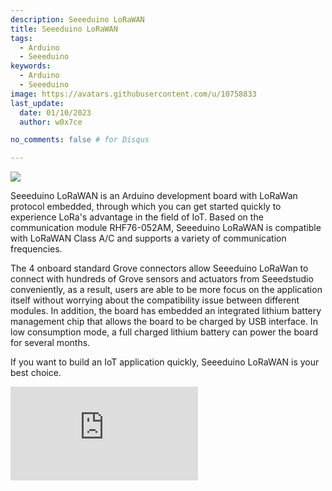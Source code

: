 ```yaml
---
description: Seeeduino LoRaWAN
title: Seeeduino LoRaWAN
tags:
  - Arduino
  - Seeeduino
keywords:
  - Arduino
  - Seeeduino
image: https://avatars.githubusercontent.com/u/10758833
last_update:
  date: 01/10/2023
  author: w0x7ce

no_comments: false # for Disqus

---
```


<!-- ---
name: Seeeduino LoRaWAN
category: Arduino
bzurl: https://www.seeedstudio.com/Seeeduino-V4.2-p-2517.html
oldwikiname:
prodimagename: cover.png
surveyurl: https://www.research.net/r/SeeeduinoLoRa
sku: 102010026
--- -->

![](https://files.seeedstudio.com/wiki/Seeeduino_LoRa/img/cover.png)

Seeeduino LoRaWAN is an Arduino development board with LoRaWan protocol embedded, through which you can get started quickly to experience LoRa's advantage in the field of IoT. Based on the communication module RHF76-052AM, Seeeduino LoRaWAN is compatible with LoRaWAN Class A/C and supports a variety of communication frequencies.

The 4 onboard standard Grove connectors allow Seeeduino LoRaWan to connect with hundreds of Grove sensors and actuators from Seeedstudio conveniently, as a result, users are able to be more focus on the application itself without worrying about the compatibility issue between different modules. In addition, the board has embedded an integrated lithium battery management chip that allows the board to be charged by USB interface. In low consumption mode, a full charged lithium battery can power the board for several months.

If you want to build an IoT application quickly, Seeeduino LoRaWAN is your best choice.

<iframe width={800} height={450} src="https://www.youtube.com/embed/4df5kaaKa6I" frameBorder={0} allow="accelerometer; autoplay; encrypted-media; gyroscope; picture-in-picture" allowFullScreen />


|Product Version|Released Date | How to Buy|
|-------|-------------|----------|
|Seeeduino LoRaWAN |Dec 20, 2016|[![](https://files.seeedstudio.com/wiki/Seeed-WiKi/docs/images/get_one_now_small.png)](https://www.seeedstudio.com/Seeeduino-LoRaWAN-p-2780.html)|
|Seeeduino LoRaWAN W/GPS |Dec 20, 2016|[![](https://files.seeedstudio.com/wiki/Seeed-WiKi/docs/images/get_one_now_small.png)](https://www.seeedstudio.com/Seeeduino-LoRaWAN-W%2FGPS-p-2781.html)|

## Version Change

|Item| Seeeduino LoRaWAN W/GPS | Seeeduino LoRaWAN |
|---|---|---|
|Main Chip|ATSAMD21|ATSAMD21|
|GPS communication|√|x|
|modular|RHF76-052DM|RHF76-052AM|
|modular Release Time|2018|2018|

!!!Warning
    Please update the firmware when the first time to use it. Please always plug 3.7V Lipo battery in case USB power supply is not sufficient.


!!!Tip
    Seeeduino LoRaWAN W/GPS is consist of GPS module.

##Features

* Minimum current (3.7V lipo battery) - 2mA
* Minimum current (3.7V lipo battery & remove PWR LED) - 80 uA

**Arduino/Processor**

* ATSAMD21G18 @ 48MHz with 3.3V logic/power
* Arduino compatible (based on Arduino Zero bootloader)
* Embedded with lithium battery management chip and status indicator led
* 20 GPIOs
* 4 on-board Grove connectors
* 18 x PWM pins
* 6 x analog inputs
* 1 x analog output (A0)
* 3.3V regulator with 200mA output
* Reset button

**LoRaWAN/RHF76-052**

* 1.45uA sleep current in WOR mode (Spec of the modules, not the board)
* High link budget of 160dB. -140dBm sensitivity and 19dBm Output power.
* Dual band, 434/470MHz and 868/915MHz
    * 19dBm@434MHz/470MHz
    * 14dBm@868MHz/915MHz
* Support LoRaWAN protocol, Class A/C
* Ultra long range communication
* Ultra low power consumption
* Firmware upgrade
* Small size: 23mm X 28mm with 33 pin SMT package

!!!Warning
    Unlike most Arduino & Genuino boards, the Zero runs at 3.3V. The maximum voltage that the I/O pins can tolerate is 3.3V. Applying voltages higher than 3.3V to any I/O pin could damage the board.

##Specification

| Item|Value|
|--------------|-------------------------------------|
|Microcontroller |ATSAMD21G18, 32-Bit ARM Cortex M0+ |
|Operating Voltage	|3.3V|
|Digital I/O Pins	|20|
|PWM Pins	|All but pins 2 and 7|
|UART	|2 (Native and Programming)|
|Analog Input Pins|	6, 12-bit ADC channels|
|Analog Output Pins	|1, 10-bit DAC|
|External Interrupts	|All pins except pin 4|
|DC Current per I/O Pin	|7 mA|
|Flash Memory	|256 KB|
|SRAM	|32 KB|
|EEPROM	|None|
|Clock Speed	|48 MHz|
|Lenght	|68 mm|
|Width	|53 mm|
|Weight	|19.6g(without GPS), 19.9(with GPS)|

##Application Ideas

* Internet of Things
* Smart House
* Security
* Smart Grid
* Intelligent Farm
* Intelligent Park

!!!Tip
    Use Grove modules to expand your application

There are 4 Grove connects on board. If this is your first time to hear about Grove, please put had on [Grove System](https://wiki.seeedstudio.com/Grove_System/) for more details.
In brief, Groves is hundreds of sensor that in standard style, which is consist of sensors, actuators, displays as well as communication.

##Hardware Overview

![](https://files.seeedstudio.com/wiki/Seeeduino_LoRa/img/hw_LoRa.png)

* **1.** Micro USB - Programming and supply power to the board
* **2.** Grove connectors
* **3.** JST2.0 Lipo battery input (3.7V) and charge status led
* **4.** DFU Button - Firmware mode button
* **5.** Reset Button
* **6.** Arduino Pinout
* **7.** ICSP pins
* **8.** Firmware mode led
* **9.** Wire antenna
* **A.** uFL antenna
* **B.** RF module - RHF76-052AM
* **C.** ARM Cortex M0 processor - ATSAMD21G18
* **D.** LEDs
    * ***RX/TX*** - blink when data on UART(from/to USB)
    * ***L*** - an led connect to D13
    * ***PWR*** - power

!!!Tip
    If you want to use the 4 on-board Grove connector, please use digitalWrite(38, HIGH) to open VCC. Otherwise you can't provide power to Grove modules.

**Pin Map**

|Pin Name|GPIO Num|External Interrupt|PWM|Analog In|Analog Out|Function|
|--------|--------|-----------|---|---------|----------|--------|
|0       |#0      |YES        |YES|         |          | RX(Serial)|
|1       |#1      |YES        |YES|         |          | TX(Serial)|
|2       |#2      |YES        |   |         |          |        |
|3       |#3      |YES        |YES|         |          |        |
|4       |#4      |           |YES|         |          |        |
|5       |#5      |YES        |YES|         |          |        |
|6       |#6      |YES        |YES|         |          |        |
|7       |#7      |YES        |   |         |          |        |
|8       |#8      |YES        |YES|         |          |        |
|9       |#9      |YES        |YES|         |          |        |
|10      |#10     |YES        |YES|         |          |        |
|11      |#11     |YES        |YES|         |          |        |
|12      |#12     |YES        |YES|         |          |        |
|13      |#13     |YES        |YES|         |          |        |
|SDA     |#20     |YES        |YES|         |          |        |
|SCL     |#21     |YES        |YES|         |          |        |
|A0      |#A0     |YES        |YES|YES      |YES       |        |
|A1      |#A1     |YES        |YES|YES      |          |        |
|A2      |#A2     |YES        |YES|YES      |          |        |
|A3      |#A3     |YES        |YES|YES      |          |        |
|A4      |#A4     |YES        |YES|YES      |          |Voltage of Battery|
|A5      |#A5     |YES        |YES|YES      |          |Charge Status|

!!!Note
    All pins can act as Digital Input and Output


## Getting Started


!!!Note
    If this is your first time using Arduino, we highly recommend you to refer to [Getting Started with Arduino](https://wiki.seeedstudio.com/Getting_Started_with_Arduino)


First you need to install the latest Arduino IDE, and [ADD Seeeduino LoRa to your Arduino IDE](https://wiki.seeedstudio.com/Seeed_Arduino_Boards/).

## Install the Driver (For Windows)

When the first time to insert the board, you should get a USB COM device name Seeeduino LoRaWAN that need to install a driver. Click on the below button to download driver for the board.

[![](https://files.seeedstudio.com/wiki/Seeeduino_LoRa/img/driver.png)](https://files.seeedstudio.com/wiki/Seeeduino_LoRa/res/driver.zip)

To make sure the driver was installed successful, open your Device Manager to see if **Seeeduino LoRaWAN** exists.

![](https://files.seeedstudio.com/wiki/Seeeduino_LoRa/img/device_manager.png)

## 1. Blink

Now we can upload our first demo - Blink to Seeeduino LoRaWAN.

Open your Arduino IDE and click on **File > Examples > 01.Basics > Blink** to open the sketch or copy the blow code:

```c
// the setup function runs once when you press reset or power the board
void setup() {
  // initialize digital pin 13 as an output.
  pinMode(13, OUTPUT);
}

// the loop function runs over and over again forever
void loop() {
  digitalWrite(13, HIGH);   // turn the LED on (HIGH is the voltage level)
  delay(1000);              // wait for a second
  digitalWrite(13, LOW);    // turn the LED off by making the voltage LOW
  delay(1000);              // wait for a second
}
```

And Then,

* Click on **Tools > Board > Seeeduino LoRaWAN**



If you can not find the Seeeduino LoRaWAN, please check [How to Add Seeed boards to Arduino IDE](https://wiki.seeedstudio.com/Seeed_Arduino_Boards/)



* Click on **Tools > Port** to select a right port number. (*Don't choose COM1*)

![](https://files.seeedstudio.com/wiki/Seeeduino_LoRa/img/blink1.png)

Then click on the **Upload** button on the left-top of Arduino IDE, seconds later the sketch was uploaded successful.

![](https://files.seeedstudio.com/wiki/Seeeduino_LoRa/img/blink2.png)

If the uploading is success, you should the some info in red and please the on-board LED, it's blinking.

![](https://files.seeedstudio.com/wiki/Seeeduino_LoRa/img/blink3.png)

## 2. Battery

You can power the board via a 3.7V Lipo battery. There's a JST2.0 cable included, use it if you can't get a battery with JST2.0 connector.

!!!Warning
    Make sure the positive and negative end of your battery is connected right, otherwise the board may be damaged.

Charge status pin and positive pin of the battery had beed connect to A4 and A5, which allow you to detect the charge status and measure voltage of the battery via coding.

Copy and upload the below code to detect the battery status.

```c++
// battey of Seeeduino LoRaWAN

const int pin_battery_status  = A5;
const int pin_battery_voltage = A4;

void setup() {
    SerialUSB.begin(115200);
    pinMode(pin_battery_status, INPUT);
}

void loop() {

    int a = analogRead(pin_battery_voltage);
    float v = a/1023.0*3.3*11.0;        // there's an 1M and 100k resistor divider
    SerialUSB.print(v, 2);
    SerialUSB.print('\t');
    SerialUSB.println(digitalRead(pin_battery_status));

    delay(1000);
}
```

!!!Note
    Charge status return 0 while charging, return 1 while charge done or no battery insert.

## 3. Send and Receive Example

There is a well written library for the LoRaWAN modules, for simple applications you even don't need to know much about the protocol about LoRa, which is complex and hard to read.
And please note that you still need some acknowledge about LoRa protocol if you want an advanced application.
You don't need to download the library, it's included in the package already. You can open it at **File > Examples > LoRaWAN**. Those examples include:

* p2p-tx
* p2p-rx
* ABP
* OTAA

You need 2 piece of Seeeduino LoRaWAN to complete this example, one for sending and another for receiving.

### 3.1 P2P Sending

Open your Arduino IDE and click on **File > Examples > LoRaWAN > p2p_tx** to open the sketch or you can copy the code below.
This sketch will broadcast a string "Hello World!" every 3000 ms.

```cpp
// Seduino LoRaWAN - TX example
#include <LoRaWan.h>

void setup(void)
{
    SerialUSB.begin(115200);
    lora.init();
    lora.initP2PMode(433, SF12, BW125, 8, 8, 20);
}

void loop(void)
{
    lora.transferPacketP2PMode("Hello World!");
    SerialUSB.println("Send string.");
    delay(3000);
}
```

### 3.2 P2P Receiving

Open your Arduino IDe and click on **File > Examples > LoRaWAN > p2p_rx** to open the sketch or you can copy the code below.

```cpp
// Seduino LoRaWAN - RX example
#include <LoRaWan.h>

unsigned char buffer[128] = {0, };

void setup(void)
{
    SerialUSB.begin(115200);
    lora.init();
    lora.initP2PMode(433, SF12, BW125, 8, 8, 20);
}

void loop(void)
{
    short length = 0;
    short rssi = 0;

    memset(buffer, 0, 128);
    length = lora.receivePacketP2PMode(buffer, 128,  &rssi, 1);

    if(length)
    {
        SerialUSB.print("Length is: ");
        SerialUSB.println(length);
        SerialUSB.print("RSSI is: ");
        SerialUSB.println(rssi);
        SerialUSB.print("Data is: ");
        for(unsigned char i = 0; i < length; i ++)
        {
            SerialUSB.print("0x");
            SerialUSB.print(buffer[i], HEX);
            SerialUSB.print(" ");
        }
        SerialUSB.println();
    }
}
```

After both of the sketch is well uploaded, open the serial monitor of the receiving board, check if you can get some data as below.

![](https://files.seeedstudio.com/wiki/Seeeduino_LoRa/img/monitor_rx.png)

### 3.3 ABP

- Step 1. Please refer to [LoRa/LoRaWAN Gateway Kit](https://wiki.seeedstudio.com/LoRa_LoRaWan_Gateway_Kit/) to setup gateway first.  
- Step 2. Connect the [Grove-Temperature_and_Humidity_Sensor_Pro](https://wiki.seeedstudio.com/Grove-Temperature_and_Humidity_Sensor_Pro/) to D2 port of base shield. 
- Step 3. Connect the base shield to Seeeduino Lorawan.
- Step 4. Download [DHT Library](https://files.seeedstudio.com/wiki/Seeeduino_LoRa/res/DHT.zip) and unzip to arduino library folder.
- Step 5. Copy below code to arduino IDE and upload.


```c++

#include <LoRaWan.h>
#include "DHT.h"

#define DHTPIN            2   
#define DHTTYPE           DHT22
DHT dht(DHTPIN, DHTTYPE);
unsigned char data[2] = {1, 2};
char buffer[256];

void setup(void)
{     
    dht.begin();
    
    SerialUSB.begin(115200);
    //while(!SerialUSB);
    
    lora.init();
    
    memset(buffer, 0, 256);
    lora.getVersion(buffer, 256, 1);
    SerialUSB.print(buffer); 
    
    memset(buffer, 0, 256);
    lora.getId(buffer, 256, 1);
    SerialUSB.print(buffer);
    
    lora.setKey("2B7E151628AED2A6ABF7158809CF4F3C", "2B7E151628AED2A6ABF7158809CF4F3C", "2B7E151628AED2A6ABF7158809CF4F3C");
    
    lora.setDeciveMode(LWABP);
    lora.setDataRate(DR0, EU868);
    
    lora.setChannel(0, 867.7);
    lora.setChannel(1, 867.9);
    lora.setChannel(2, 868.8);
    
    lora.setReceiceWindowFirst(0, 867.7);
    lora.setReceiceWindowSecond(869.5, DR3);
    
    lora.setDutyCycle(false);
    lora.setJoinDutyCycle(false);
    
    lora.setPower(14);
}

void loop(void)
{   
    bool result = false;

    delay(2000);
    int h = dht.readHumidity();
    int t = dht.readTemperature();
    
    //result = lora.transferPacket("Hello World!", 10);
    result = lora.transferPacket(data, 2, 10);
    data[0] = h;
    data[1] = t;
    
    if(result)
    {
        short length;
        short rssi;
        
        memset(buffer, 0, 256);
        length = lora.receivePacket(buffer, 256, &rssi);
        
        if(length)
        {
            SerialUSB.print("Length is: ");
            SerialUSB.println(length);
            SerialUSB.print("RSSI is: ");
            SerialUSB.println(rssi);
            SerialUSB.print("Data is: ");
            for(unsigned char i = 0; i < length; i ++)
            {
                SerialUSB.print("0x");
                SerialUSB.print(buffer[i], HEX);
                SerialUSB.print(" ");
            }
            SerialUSB.println();
        }
    }
}

```

- Step 6. For local server, click Application->Seeed(the name of the Application you just added)->View application data, you will see the data you've just sent from the Seeeduino_LoRAWAN. For Loriot Server, go to Dashboard -> Applications -> SampleApp ->Device , click the Node Device EUI or DevAddr, you will find the data you've just sent here. 

### 3.4 OTAA

- Step 1. Please refer to [User Manual](https://files.seeedstudio.com/wiki/LoRaWAN_Gateway-868MHz_Kit_with_Raspberry_Pi_3/res/RHF-UM01649 IoT Discovery User Manual-seeed-v2.1.pdf) Session 3.2.3 to setup the gateway. 
- Step 2. For seeeduino Lorawan, Please open your Arduino IDE and click on **File > Examples > LoRaWAN > OTAA** and refer the code.

```c++
#include <LoRaWan.h>


unsigned char data[10] = {1, 2, 3, 4, 5, 6, 7, 8, 9, 0xA,};
char buffer[256];


void setup(void)
{
    SerialUSB.begin(115200);
    while(!SerialUSB);
    
    lora.init();
    
    memset(buffer, 0, 256);
    lora.getVersion(buffer, 256, 1);
    SerialUSB.print(buffer); 
    
    memset(buffer, 0, 256);
    lora.getId(buffer, 256, 1);
    SerialUSB.print(buffer);
    
    lora.setKey("2B7E151628AED2A6ABF7158809CF4F3C", "2B7E151628AED2A6ABF7158809CF4F3C", "2B7E151628AED2A6ABF7158809CF4F3C");
    
    lora.setDeciveMode(LWOTAA);
    lora.setDataRate(DR0, EU868);
    
    lora.setChannel(0, 868.1);
    lora.setChannel(1, 868.3);
    lora.setChannel(2, 868.5);
    
    lora.setReceiceWindowFirst(0, 868.1);
    lora.setReceiceWindowSecond(869.5, DR3);
    
    lora.setDutyCycle(false);
    lora.setJoinDutyCycle(false);
    
    lora.setPower(14);
    
    while(!lora.setOTAAJoin(JOIN));
}

void loop(void)
{   
    bool result = false;
    
    result = lora.transferPacket("Hello World!", 10);
    //result = lora.transferPacket(data, 10, 10);
    
    if(result)
    {
        short length;
        short rssi;
        
        memset(buffer, 0, 256);
        length = lora.receivePacket(buffer, 256, &rssi);
        
        if(length)
        {
            SerialUSB.print("Length is: ");
            SerialUSB.println(length);
            SerialUSB.print("RSSI is: ");
            SerialUSB.println(rssi);
            SerialUSB.print("Data is: ");
            for(unsigned char i = 0; i < length; i ++)
            {
                SerialUSB.print("0x");
                SerialUSB.print(buffer[i], HEX);
                SerialUSB.print(" ");
            }
            SerialUSB.println();
        }
    }
}
```

## 4. GPS Data

:::Note
This chapter works with Seeeduino LoRaWAN W/GPS only.
:::


### 4.1 NMEA

- Step 1. Copy below code you Seeeduino LoRaWAN W/GPS.

```c++
void setup()
{
    Serial2.begin(9600);
    Serial.begin(115200);
}
 
void loop()
{
    while(Serial2.available())
    {
        Serial.write(Serial2.read());
    }
    while(Serial.available())
    {
        Serial2.write(Serial.read());
    }
}
```

- Step 2. Open Serial Monitor then you will get data from GPS.

![](https://files.seeedstudio.com/wiki/Seeeduino_LoRa/img/gps.png)


### 4.2 Lat and Lng

Thanks for **Todd Krein** for sharing the example in Github. Please download the [TinyGPS++ library](https://files.seeedstudio.com/wiki/Seeeduino_LoRa/res/TinyGPSPlus-master.zip) and then copy below code to Seeeduino Lorawan. 

```c++
#define USE_GPS 1
 
#include "LoRaWan.h"
 
#ifdef USE_GPS
#include "TinyGPS++.h"
TinyGPSPlus gps;
#endif
 
 
void setup(void)
{
 
    char c;
#ifdef USE_GPS
    bool locked;
#endif
 
    SerialUSB.begin(115200);
    while(!SerialUSB);
 
    lora.init();
    lora.setDeviceReset();
 
#ifdef USE_GPS
    Serial2.begin(9600);     // open the GPS
    locked = false;
 
    // For S&G, let's get the GPS fix now, before we start running arbitary
    // delays for the LoRa section
 
    while (!gps.location.isValid()) {
      while (Serial2.available() > 0) {
        if (gps.encode(c=Serial2.read())) {
          displayInfo();
          if (gps.location.isValid()) {
//            locked = true;
            break;
          }
        }
//        SerialUSB.print(c);
      }
 
//      if (locked)
//        break;
 
      if (millis() > 15000 && gps.charsProcessed() < 10)
      {
        SerialUSB.println(F("No GPS detected: check wiring."));
        SerialUSB.println(gps.charsProcessed());
        while(true);
      } 
      else if (millis() > 20000) {
        SerialUSB.println(F("Not able to get a fix in alloted time."));     
        break;
      }
    }
#endif
}
 
 
void loop(void)
{
//displayInfo();
//delay(1000);
}
 
void displayInfo()
{
  SerialUSB.print(F("Location: ")); 
  if (gps.location.isValid())
  {
    SerialUSB.print(gps.location.lat(), 6);
    SerialUSB.print(F(","));
    SerialUSB.print(gps.location.lng(), 6);
  }
  else
  {
    SerialUSB.print(F("INVALID"));
  }
 
  SerialUSB.print(F("  Date/Time: "));
  if (gps.date.isValid())
  {
    SerialUSB.print(gps.date.month());
    SerialUSB.print(F("/"));
    SerialUSB.print(gps.date.day());
    SerialUSB.print(F("/"));
    SerialUSB.print(gps.date.year());
  }
  else
  {
    SerialUSB.print(F("INVALID"));
  }
 
  SerialUSB.print(F(" "));
  if (gps.time.isValid())
  {
    if (gps.time.hour() < 10) SerialUSB.print(F("0"));
    SerialUSB.print(gps.time.hour());
    SerialUSB.print(F(":"));
    if (gps.time.minute() < 10) SerialUSB.print(F("0"));
    SerialUSB.print(gps.time.minute());
    SerialUSB.print(F(":"));
    if (gps.time.second() < 10) SerialUSB.print(F("0"));
    SerialUSB.print(gps.time.second());
    SerialUSB.print(F("."));
    if (gps.time.centisecond() < 10) SerialUSB.print(F("0"));
    SerialUSB.print(gps.time.centisecond());
  }
  else
  {
    SerialUSB.print(F("INVALID"));
  }
 
  SerialUSB.println();
}

```

## 5. Low Power

The minimum current is 80uA(for Seeeduino LoRaWAN) under our testing.
Please follow below steps.

1. Remove PWR LED (If you don't remove this LED, the current will > 2mA)
2. Remove CHG LED
3. Upload below code to your board.

```cpp
#include <LoRaWan.h>
#include <EnergySaving.h>

EnergySaving nrgSave;

void blink()
{
    for(unsigned char i = 0; i < 5; i ++)
    {
        digitalWrite(13,HIGH);
        delay(500);
        digitalWrite(13,LOW);
        delay(500);
    }
}

void setup()
{
    for(unsigned char i = 0; i < 26; i ++)      // important, set all pins to HIGH to save power
    {
        pinMode(i, OUTPUT);
        digitalWrite(i, HIGH);
    }

    lora.init();
    blink();    
    lora.setDeviceLowPower();
    blink();    
    nrgSave.begin(WAKE_EXT_INTERRUPT, 7, dummy);    // buton on D7 to wake up the board
    nrgSave.standby();
}

void loop()
{
    blink();
    nrgSave.standby();
}

void dummy(void)
{
    // do something
}

// END File
```

## 6. Update firmware

If you want to check version of you board, please upload below code to your board.

```c++
void setup()
{
    Serial1.begin(9600);
    SerialUSB.begin(115200);
}

void loop()
{
    while(Serial1.available())
    {
        SerialUSB.write(Serial1.read());
    }
    while(SerialUSB.available())
    {
        Serial1.write(SerialUSB.read());
    }
}
```

Open your Serial Monitor and INPUT

```
AT+VER
```
Then you will get the version of your board.

!!!Note
    If your Seeeduino LoRawan board is an AM version, it cannot support V3 firmware, you need DM version to update the firmware to above 3.0.Because V3 firmware is too large,  AM flash is too small.
   



![](https://files.seeedstudio.com/wiki/Seeeduino_LoRa/img/VER.png)

The firmware version of is 2.0.10, if you want to update firmware, few steps need to follow.

- Step 1. Copy and upload below code to your board.

```c
// Update firmware to RHF76-052AM
#include <Arduino.h>

void setup()
{
    SerialDBG.begin(115200);
    SerialUSB.begin(115200);
}

void loop()
{
    while(SerialDBG.available())
    {
        SerialUSB.write(SerialDBG.read());
    }
    while(SerialUSB.available())
    {
        SerialDBG.write(SerialUSB.read());
    }
}

```

- Step 2. Remove the board form USB and reconnect again, then press the DFU Button, after the Firmware mode led blinking you can go to the next step.

- Step 3. Click to download the latest firmware, which is a .bin file.

[![](https://files.seeedstudio.com/wiki/Seeeduino_LoRa/img/firmware_bin.png)](https://files.seeedstudio.com/wiki/Seeeduino_LoRa/res/rhf76-052am-v2.0.10-20160923.ebin%202.bin)

- Step 4. Open PuTTy and connect to the board

![](https://files.seeedstudio.com/wiki/Seeeduino_LoRa/img/firmware_1.png)

!!!Tip
    You can find the latest PuTTy here: [http://www.extraputty.com/download.php](http://www.extraputty.com/download.php)

- Step 5. After connect your board to PuTTy successful, you will find the char 'C' print on the monitor continually.
Click on **Files Transfer > Ymodem > Send**, and select the .bin file we had downloaded at Step4.

- Step 6. Then the updating is started.
![](https://files.seeedstudio.com/wiki/Seeeduino_LoRa/img/firmware_4.png)


## FAQ

**Q1: Seeeduino Lorawan stopped being recognized by PC**

**A1:** Quickly double-tapping the reset buton to recover the board.

**Q2：Seeeduino Lorawan don't have Examples > LoRaWAN**

**A2:** Click [this](https://github.com/SeeedDocument/seeeduino_LoraWan) to get it.



## Schematic Online Viewer

<div className="altium-ecad-viewer" data-project-src="https://files.seeedstudio.com/wiki/Seeeduino_LoRa/res/202001246 Seeeduino LoRaWAN Eagle.zip" style={{borderRadius: '0px 0px 4px 4px', height: 500, borderStyle: 'solid', borderWidth: 1, borderColor: 'rgb(241, 241, 241)', overflow: 'hidden', maxWidth: 1280, maxHeight: 700, boxSizing: 'border-box'}}>
</div>



## Resources

* [Schematics in Eagle](https://files.seeedstudio.com/wiki/Seeeduino_LoRa/res/202001246 Seeeduino LoRaWAN Eagle.zip)
* [Sketchup file(3D)](https://files.seeedstudio.com/wiki/Seeeduino_LoRa/res/Seeeduino LoRaWAN.skp)
* [CE certification of RHF 76-052](https://files.seeedstudio.com/wiki/Seeeduino_LoRa/res/ce-rhf76-052.pdf)
* [RHF76-052 Firmware V2.0.10](https://files.seeedstudio.com/wiki/Seeeduino_LoRa/res/rhf76-052am-v2.0.10-20160923.ebin 2.bin)
* [RHF76-052 Firmware V2.1.16AM](https://files.seeedstudio.com/wiki/Seeeduino_LoRa/res/rhf76-052am-v2.1.16-20171203.ebin.bin)
* [RHF76-052 Firmware V2.1.19AM](https://files.seeedstudio.com/wiki/Seeeduino_LoRa/res/rhf76-052am-v2.1.19-20180525.ebin.bin)
* [RHF76-052 Firmware V3.3.1DM](https://files.seeedstudio.com/wiki/Seeeduino_LoRa/res/rhf76-052dm-v3.3.1-20180707.ebin(1).bin)
* [RHF76-052 Firmware V3.5.13DM](https://files.seeedstudio.com/wiki/Seeeduino_LoRa/res/rhf76-052dm-v3.5.13-20190916.ebin.bin)
* [Datasheet of RHF76-052AM/DM](https://files.seeedstudio.com/wiki/Seeeduino_LoRa/res/rhf-ds01500_rhf76-052_datasheet_v03.pdf)
* [Datasheet of GPS Chip L70B-M39 ](https://files.seeedstudio.com/wiki/Seeeduino_LoRa/res/L70B-M39.pdf)
* [Azure IoT Edge LoRaWAN](https://github.com/Azure/iotedge-lorawan-starterkit/)
* [[RHF-PS01709]LoRaWAN Class ABC AT Command Specification  ](https://files.seeedstudio.com/wiki/Seeeduino_LoRa/res/AT-Command-Specificationv1.2.pdf)

## Projects

**LoRa IoTea**: An automatic information collection system applied to tea plantation. It is part of intelligent agricultural information collection.

<iframe frameBorder={0} height="327.5" scrolling="no" src="https://www.hackster.io/SeeedStudio/seeed-lora-iotea-solution-b5ee95/embed" width={350} />


## Tech Support
Please submit any technical issue into our [forum](https://forum.seeedstudio.com/). 
<br />
<p style={{textAlign: 'center'}}><a href="https://www.seeedstudio.com/act-4.html?utm_source=wiki&utm_medium=wikibanner&utm_campaign=newproducts" target="_blank"><img src="https://files.seeedstudio.com/wiki/Wiki_Banner/new_product.jpg" /></a></p>
